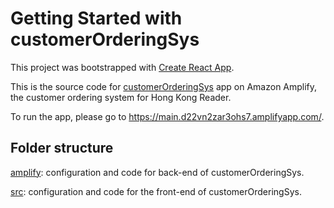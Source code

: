 # Getting Started with customerOrderingSys

This project was bootstrapped with [Create React App](https://github.com/facebook/create-react-app).

This is the source code for [customerOrderingSys](https://ap-southeast-1.console.aws.amazon.com/amplify/home?region=ap-southeast-1#/d22vn2zar3ohs7) app on Amazon Amplify, the customer ordering system for Hong Kong Reader.

To run the app, please go to https://main.d22vn2zar3ohs7.amplifyapp.com/.

## Folder structure

[amplify](): configuration and code for back-end of customerOrderingSys.

[src](): configuration and code for the front-end of customerOrderingSys.
